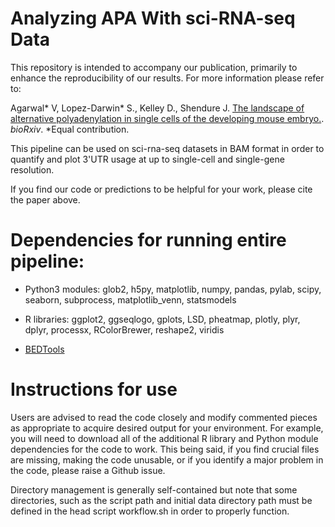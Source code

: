 # Analyzing APA With sci-RNA-seq Data 

This repository is intended to accompany our publication, primarily to enhance the reproducibility of our results. For more information please refer to:

Agarwal* V, Lopez-Darwin* S., Kelley D., Shendure J. [The landscape of alternative polyadenylation in single cells of the developing mouse embryo.](https://www.biorxiv.org/content/10.1101/2021.01.21.427498v2). _bioRxiv_. *Equal contribution.


This pipeline can be used on sci-rna-seq datasets in BAM format in order to quantify and plot 3'UTR usage at up to single-cell and single-gene resolution.

If you find our code or predictions to be helpful for your work, please cite the paper above.


# Dependencies for running entire pipeline:
* Python3 modules: glob2, h5py, matplotlib, numpy, pandas, pylab, scipy, seaborn, subprocess, matplotlib_venn, statsmodels

* R libraries: ggplot2, ggseqlogo, gplots, LSD, pheatmap, plotly, plyr, dplyr, processx, RColorBrewer, reshape2, viridis

* [BEDTools](https://github.com/arq5x/bedtools2/releases)

# Instructions for use


Users are advised to read the code closely and modify commented pieces as appropriate to acquire
desired output for your environment. For example, you will need to download all of the additional
R library and Python module dependencies for the code to work. This being said, if you find crucial
files are missing, making the code unusable, or if you identify a major problem in the code, please
raise a Github issue.

Directory management is generally self-contained but note that some directories, such as the script path and initial data directory path must be defined in the head script workflow.sh in order to properly function.
